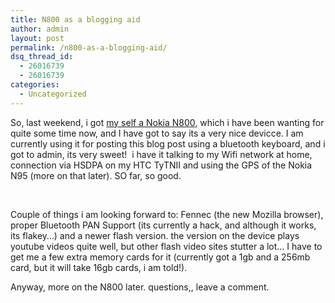 ```yaml
---
title: N800 as a blogging aid
author: admin
layout: post
permalink: /n800-as-a-blogging-aid/
dsq_thread_id:
  - 26016739
  - 26016739
categories:
  - Uncategorized
---
```

So, last weekend, i got [my self a Nokia N800,][1] which i have been wanting for quite some time now, and I have got to say its a very nice devicce. I am currently using it for posting this blog post using a bluetooth keyboard, and i got to admin, its very sweet!&nbsp; i have it talking to my Wifi network at home, connection via HSDPA on my HTC TyTNII and using the GPS of the Nokia N95 (more on that later). SO far, so good.

&nbsp;

Couple of things i am looking forward to: Fennec (the new Mozilla browser), proper Bluetooth PAN Support (its currently a hack, and although it works, its flakey&#8230;) and a newer flash version. the version on the device plays youtube videos quite well, but other flash video sites stutter a lot&#8230; I have to get me a few extra memory cards for it (currently got a 1gb and a 256mb card, but it will take 16gb cards, i am told!). 

Anyway, more on the N800 later. questions,, leave a comment.

 [1]: http://twitter.com/tiernano/statuses/956607574